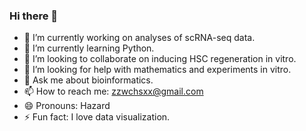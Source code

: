 ### Hi there 👋
- 🔭 I’m currently working on analyses of scRNA-seq data.
- 🌱 I’m currently learning Python.
- 👯 I’m looking to collaborate on inducing HSC regeneration in vitro.
- 🤔 I’m looking for help with mathematics and experiments in vitro.
- 💬 Ask me about bioinformatics.
- 📫 How to reach me: zzwchsxx@gmail.com
- 😄 Pronouns: Hazard
- ⚡ Fun fact: I love data visualization.

<!--
**zzwch/zzwch** is a ✨ _special_ ✨ repository because its `README.md` (this file) appears on your GitHub profile.

Here are some ideas to get you started:

- 🔭 I’m currently working on ...
- 🌱 I’m currently learning ...
- 👯 I’m looking to collaborate on ...
- 🤔 I’m looking for help with ...
- 💬 Ask me about ...
- 📫 How to reach me: ...
- 😄 Pronouns: ...
- ⚡ Fun fact: ...
-->
